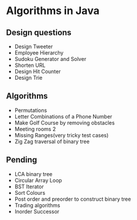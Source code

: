 # Algorithms in Java
## Design questions
* Design Tweeter
* Employee Hierarchy
* Sudoku Generator and Solver
* Shorten URL
* Design Hit Counter
* Design Trie
## Algorithms
* Permutations
* Letter Combinations of a Phone Number
* Make Golf Course by removing obstacles
* Meeting rooms 2
* Missing Ranges(very tricky test cases)
* Zig Zag traversal of binary tree
## Pending
* LCA binary tree
* Circular Array Loop
* BST Iterator
* Sort Colours
* Post order and preorder to construct binary tree
* Trading algorithms
* Inorder Successor


